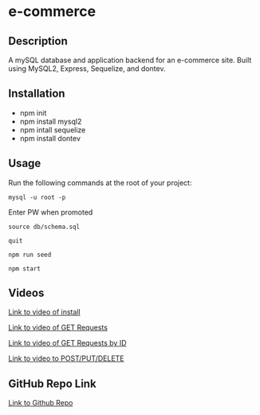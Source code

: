 # e-commerce

## Description
A mySQL database and application backend for an e-commerce site.  Built using MySQL2, Express, Sequelize, and dontev.

## Installation

* npm init
* npm install mysql2
* npm intall sequelize
* npm install dontev

## Usage

Run the following commands at the root of your project:

`mysql -u root -p`

Enter PW when promoted

`source db/schema.sql`

`quit`

`npm run seed`

`npm start`

## Videos

[Link to video of install](https://drive.google.com/open?id=1RYCCV3K0S41AJsQMFGBp855bbuozjm1K&authuser=adambowers09%40live.com&usp=drive_fs)

[Link to video of GET Requests](https://drive.google.com/open?id=18y0sgmMdoccNmZ_1xl0Qvfbkhu9x1KYA&authuser=adambowers09%40live.com&usp=drive_fs)

[Link to video of GET Requests by ID](https://drive.google.com/open?id=1CdLkX-NoI6iWFQqLpF5h_b_3qxdcOikP&authuser=adambowers09%40live.com&usp=drive_fs)

[Link to video to POST/PUT/DELETE](https://drive.google.com/open?id=1FLCawcqBswfeZBFf4UJJ9pGURDQsAfuv&authuser=adambowers09%40live.com&usp=drive_fs)

## GitHub Repo Link

[Link to Github Repo](https://github.com/adambowers09/e-commerce)
